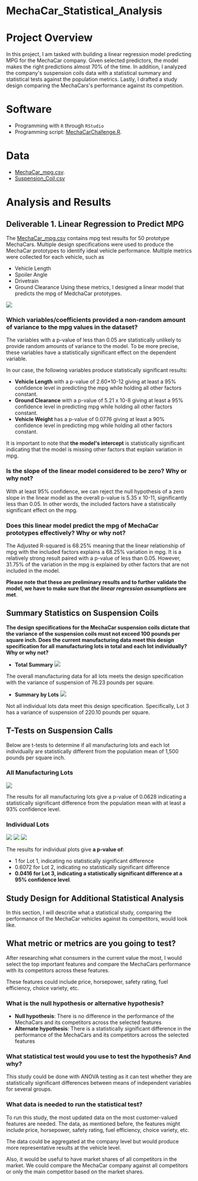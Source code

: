 # MechaCar_Statistical_Analysis

# Project Overview
In this project, I am tasked with building a linear regression model predicting MPG for the MechaCar company. Given selected predictors, the model makes the right predictions almost 70% of the time. In addition, I analyzed the company's suspension coils data with a statistical summary and statistical tests against the population metrics. Lastly, I drafted a study design comparing the MechaCars's performance against its competition. 

# Software 
* Programming with ```R``` through ```RStudio``` 
* Programming script: [MechaCarChallenge.R](https://github.com/Aigerim-Zh/MechaCar_Statistical_Analysis/blob/main/MechaCarChallenge.R).

# Data 
* [MechaCar_mpg.csv](https://github.com/Aigerim-Zh/MechaCar_Statistical_Analysis/blob/main/Data/MechaCar_mpg.csv). 
* [Suspension_Coil.csv](https://github.com/Aigerim-Zh/MechaCar_Statistical_Analysis/blob/main/Data/Suspension_Coil.csv)

# Analysis and Results

## Deliverable 1. Linear Regression to Predict MPG

The [MechaCar_mpg.csv](https://github.com/Aigerim-Zh/MechaCar_Statistical_Analysis/blob/main/Data/MechaCar_mpg.csv) contains mpg test results for 50 prototype MechaCars. Multiple design specifications were used to produce the MechaCar prototypes to identify ideal vehicle performance. Multiple metrics were collected for each vehicle, such as
* Vehicle Length
* Spoiler Angle 
* Drivetrain
* Ground Clearance 
Using these metrics, I designed a linear model that predicts the mpg of MedchaCar prototypes. 

![](https://github.com/Aigerim-Zh/MechaCar_Statistical_Analysis/blob/main/Images/Linear_Regression.png)

### Which variables/coefficients provided a non-random amount of variance to the mpg values in the dataset?
The variables with a p-value of less than 0.05 are statistically unlikely to provide random amounts of variance to the model. To be more precise, these variables have a statistically significant effect on the dependent variable. 

In our case, the following variables produce statistically significant results:
* **Vehicle Length** with a p-value of 2.60*10-12 giving at least a 95% confidence level in predicting the mpg while holding all other factors constant.
* **Ground Clearance** with a p-value of 5.21 x 10-8 giving at least a 95% confidence level in predicting mpg while holding all other factors constant.
* **Vehicle Weight** has a p-value of 0.0776 giving at least a 90% confidence level in predicting mpg while holding all other factors constant.

It is important to note that **the model's intercept** is statistically significant indicating that the model is missing other factors that explain variation in mpg.

### Is the slope of the linear model considered to be zero? Why or why not?
With at least 95% confidence, we can reject the null hypothesis of a zero slope in the linear model as the overall p-value is 5.35 x 10-11, significantly less than 0.05. In other words, the included factors have a statistically significant effect on the mpg. 

### Does this linear model predict the mpg of MechaCar prototypes effectively? Why or why not?

The Adjusted R-squared is 68.25% meaning that the linear relationship of mpg with the included factors explains a 68.25% variation in mpg. It is a relatively strong result paired with a p-value of less than 0.05. However, 31.75% of the variation in the mpg is explained by other factors that are not included in the model. 

**Please note that these are preliminary results and to further validate the model, we have to make sure that _the linear regression assumptions_ are met**. 

## Summary Statistics on Suspension Coils
**The design specifications for the MechaCar suspension coils dictate that the variance of the suspension coils must not exceed 100 pounds per square inch. Does the current manufacturing data meet this design specification for all manufacturing lots in total and each lot individually? Why or why not?**

* **Total Summary**
![](https://github.com/Aigerim-Zh/MechaCar_Statistical_Analysis/blob/main/Images/Total_Summary.png)

The overall manufacturing data for all lots meets the design specification with the variance of suspension of 76.23 pounds per square.

* **Summary by Lots**
![](https://github.com/Aigerim-Zh/MechaCar_Statistical_Analysis/blob/main/Images/Lot_Summary.png)

Not all individual lots data meet this design specification. Specifically, Lot 3 has a variance of suspension of 220.10 pounds per square. 

## T-Tests on Suspension Calls
Below are t-tests to determine if all manufacturing lots and each lot individually are statistically different from the population mean of 1,500 pounds per square inch.

### All Manufacturing Lots
![](https://github.com/Aigerim-Zh/MechaCar_Statistical_Analysis/blob/main/Images/t-test_All_Lots.png)

The results for all manufacturing lots give a p-value of 0.0628 indicating a statistically significant difference from the population mean with at least a 93% confidence level. 

### Individual Lots
![](https://github.com/Aigerim-Zh/MechaCar_Statistical_Analysis/blob/main/Images/t-test_Lot1.png)
![](https://github.com/Aigerim-Zh/MechaCar_Statistical_Analysis/blob/main/Images/t-test_Lot2.png)
![](https://github.com/Aigerim-Zh/MechaCar_Statistical_Analysis/blob/main/Images/t-test_Lot3.png)

The results for individual plots give **a p-value of**:
* 1 for Lot 1, indicating no statistically significant difference
* 0.6072 for Lot 2, indicating no statistically significant difference
* **0.0416 for Lot 3, indicating a statistically significant difference at a 95% confidence level**.

## Study Design for Additional Statistical Analysis
In this section, I will describe what a statistical study, comparing the performance of the MechaCar vehicles against its competitors, would look like. 

## What metric or metrics are you going to test?
After researching what consumers in the current value the most, I would select the top important features and compare the MechaCars performance with its competitors across these features. 

These features could include price, horsepower, safety rating, fuel efficiency, choice variety, etc.


### What is the null hypothesis or alternative hypothesis?
* **Null hypothesis**: There is no difference in the performance of the MechaCars and its competitors across the selected features
* **Alternate hypothesis**: There is a statistically significant difference in the performance of the MechaCars and its competitors across the selected features

### What statistical test would you use to test the hypothesis? And why?
This study could be done with ANOVA testing as it can test whether they are statistically significant differences between means of independent variables for several groups.

### What data is needed to run the statistical test?

To run this study, the most updated data on the most customer-valued features are needed. The data, as mentioned before, the features might include price, horsepower, safety rating, fuel efficiency, choice variety, etc.

The data could be aggregated at the company level but would produce more representative results at the vehicle level. 

Also, it would be useful to have market shares of all competitors in the market. We could compare the MechaCar company against all competitors or only the main competitor based on the market shares. 
